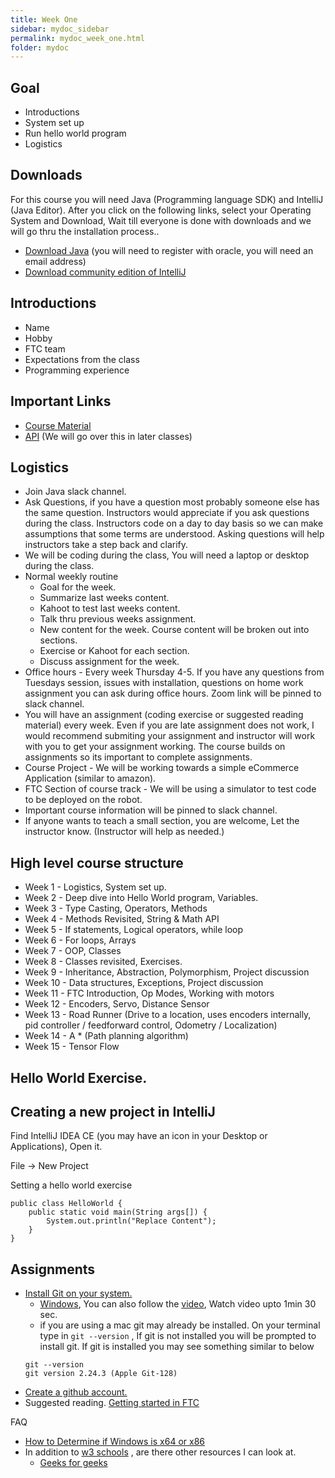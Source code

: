 ```yaml
---
title: Week One
sidebar: mydoc_sidebar
permalink: mydoc_week_one.html
folder: mydoc
---
```


## Goal

* Introductions
* System set up
* Run hello world program
* Logistics

## Downloads
For this course you will need Java (Programming language SDK) and IntelliJ (Java Editor). After you click on the following links, select your Operating System and Download, Wait till everyone is done with downloads and we will go thru the installation process..

* [Download Java](https://www.oracle.com/java/technologies/javase/javase-jdk8-downloads.html) (you will need to register with oracle, you will need an email address)
* [Download community edition of IntelliJ](https://www.jetbrains.com/idea/download/#section=windows)

## Introductions
* Name
* Hobby
* FTC team
* Expectations from the class
* Programming experience

## Important Links

* [Course Material](https://www.w3schools.com/java/default.asp)
* [API](https://docs.oracle.com/javase/8/docs/api/) (We will go over this in later classes)

## Logistics

* Join Java slack channel.
* Ask Questions, if you have a question most probably someone else has the same question. Instructors would appreciate if you ask questions during the class. Instructors code on a day to day basis so we can make assumptions that some terms are understood. Asking questions will help instructors take a step back and clarify.
* We will be coding during the class, You will need a laptop or desktop during the class.
* Normal weekly routine
  * Goal for the week.
  * Summarize last weeks content.
  * Kahoot to test last weeks content.
  * Talk thru previous weeks assignment.
  * New content for the week. Course content will be broken out into sections. 
  * Exercise or Kahoot for each section.
  * Discuss assignment for the week.
* Office hours - Every week Thursday 4-5. If you have any questions from Tuesdays session, issues with installation, questions on home work assignment you can ask during office hours. Zoom link will be pinned to slack channel.
* You will have an assignment (coding exercise or suggested reading material) every week. Even if you are late assignment does not work, I would recommend submiting your assignment and instructor will work with you to get your assignment working. The course builds on assignments so its important to complete assignments. 
* Course Project - We will be working towards a simple eCommerce Application (similar to amazon).
* FTC Section of course track - We will be using a simulator to test code to be deployed on the robot.
* Important course information will be pinned to slack channel.
* If anyone wants to teach a small section, you are welcome, Let the instructor know. (Instructor will help as needed.)

## High level course structure
* Week 1 - Logistics, System set up.
* Week 2 - Deep dive into Hello World program, Variables.
* Week 3 - Type Casting, Operators, Methods
* Week 4 - Methods Revisited, String & Math API
* Week 5 - If statements, Logical operators, while loop
* Week 6 - For loops, Arrays
* Week 7 - OOP, Classes
* Week 8 - Classes revisited, Exercises.
* Week 9 - Inheritance, Abstraction, Polymorphism, Project discussion
* Week 10 - Data structures, Exceptions, Project discussion
* Week 11 - FTC Introduction, Op Modes, Working with motors
* Week 12 - Encoders, Servo, Distance Sensor
* Week 13 - Road Runner (Drive to a location, uses encoders internally, pid controller / feedforward control, Odometry / Localization)
* Week 14 - A * (Path planning algorithm)
* Week 15 - Tensor Flow

## Hello World Exercise.

## Creating a new project in IntelliJ

Find IntelliJ IDEA CE (you may have an icon in your Desktop or Applications), Open it.

File -> New Project

Setting a hello world exercise

```
public class HelloWorld {
    public static void main(String args[]) {
        System.out.println("Replace Content");
    }
}
```

## Assignments
* [Install Git on your system.](https://git-scm.com/book/en/v2/Getting-Started-Installing-Git) 
  * [Windows](https://git-scm.com/download/win), You can also follow the [video](https://www.simplilearn.com/tutorials/git-tutorial/git-installation-on-windows), Watch video upto 1min 30 sec.
  * if you are using a mac git may already be installed. On your terminal type in `git --version` , If git is not installed you will be prompted to install git. If git is installed you may see something similar to below
  ```
  git --version
  git version 2.24.3 (Apple Git-128)
  ```
* [Create a github account.](https://www.wikihow.com/Create-an-Account-on-GitHub)
* Suggested reading. [Getting started in FTC](https://gm0.org/en/stable/docs/getting-started-in-ftc/index.html)


FAQ

* [How to Determine if Windows is x64 or x86](https://www.techwalla.com/articles/how-to-determine-if-windows-is-x64-or-x86)
* In addition to [w3 schools](https://www.w3schools.com/java/default.asp) , are there other resources I can look at.
  * [Geeks for geeks](https://www.geeksforgeeks.org/java/?ref=shm)


